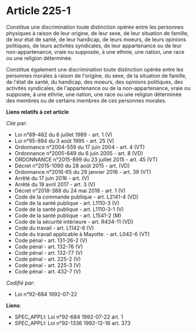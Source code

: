 # Article 225-1

Constitue une discrimination toute distinction opérée entre les personnes physiques à raison de leur origine, de leur sexe,
de leur situation de famille, de leur état de santé, de leur handicap, de leurs moeurs, de leurs opinions politiques, de
leurs activités syndicales, de leur appartenance ou de leur non-appartenance, vraie ou supposée, à une ethnie, une nation,
une race ou une religion déterminée.

Constitue également une discrimination toute distinction opérée entre les personnes morales à raison de l'origine, du sexe,
de la situation de famille, de l'état de santé, du handicap, des moeurs, des opinions politiques, des activités syndicales,
de l'appartenance ou de la non-appartenance, vraie ou supposée, à une ethnie, une nation, une race ou une religion déterminée
des membres ou de certains membres de ces personnes morales.

**Liens relatifs à cet article**

_Cité par_:

  - Loi n°89-462 du 6 juillet 1989 - art. 1 (V)
  - Loi n°95-884 du 3 août 1995 - art. 25 (V)
  - Ordonnance n°2004-559 du 17 juin 2004 - art. 4 (VT)
  - Ordonnance n°2005-649 du 6 juin 2005 - art. 8 (VD)
  - ORDONNANCE n°2015-899 du 23 juillet 2015 - art. 45 (VT)
  - Décret n°2015-1090 du 28 août 2015 - art. (VD)
  - Ordonnance n°2016-65 du 29 janvier 2016 - art. 39 (VT)
  - Arrêté du 17 juin 2016 - art. (V)
  - Arrêté du 19 avril 2017 - art. 3 (V)
  - Décret n°2018-388 du 24 mai 2018 - art. 1 (V)
  - Code de la commande publique - art. L2141-4 (VD)
  - Code de la santé publique - art. L1110-3 (V)
  - Code de la santé publique - art. L1110-3-1 (V)
  - Code de la santé publique - art. L1541-2 (M)
  - Code de la sécurité intérieure - art. R434-11 (VD)
  - Code du travail - art. L1142-6 (V)
  - Code du travail applicable à Mayotte. - art. L042-6 (VT)
  - Code pénal - art. 131-26-2 (V)
  - Code pénal - art. 132-76 (V)
  - Code pénal - art. 132-77 (V)
  - Code pénal - art. 225-2 (V)
  - Code pénal - art. 225-3 (V)
  - Code pénal - art. 432-7 (V)

_Codifié par_:

  - Loi n°92-684 1992-07-22

**Liens**:

  - SPEC_APPLI: Loi n°92-684 1992-07-22 art. 1
  - SPEC_APPLI: Loi n°92-1336 1992-12-16 art. 373
